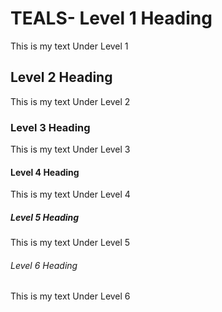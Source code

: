 # TEALS- Level 1 Heading

This is my text Under Level 1
## Level 2 Heading

This is my text Under Level 2
### Level 3 Heading

This is my text Under Level 3
#### Level 4 Heading

This is my text Under Level 4
##### Level 5 Heading

This is my text Under Level 5
###### Level 6 Heading

This is my text Under Level 6
